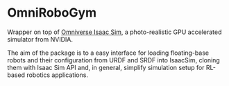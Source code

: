 # OmniRoboGym

Wrapper on top of [Omniverse Isaac Sim](https://developer.nvidia.com/isaac-sim), a photo-realistic GPU accelerated simulator from NVIDIA.

The aim of the package is to a easy interface for loading floating-base robots and their configuration from URDF and SRDF into IsaacSim, cloning them with Isaac Sim API and, in general, simplify simulation setup for RL-based robotics applications. 